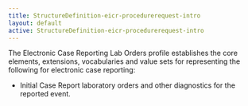 ```yaml
---
title: StructureDefinition-eicr-procedurerequest-intro
layout: default
active: StructureDefinition-eicr-procedurerequest-intro
---
```


The Electronic Case Reporting Lab Orders profile establishes the core elements, extensions, vocabularies and value sets for representing the following for electronic case reporting:

- Initial Case Report laboratory orders and other diagnostics for the reported event.
